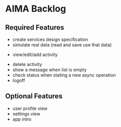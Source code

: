 # AIMA Backlog

## Required Features
- create services design specification
- simulate real data (read and save use that data)
* view/edit/add activity
- delete activity
- show a message when list is empty
- check status when stating a new async operation
- logoff

## Optional Features
- user profile view
- settings view
- app intro